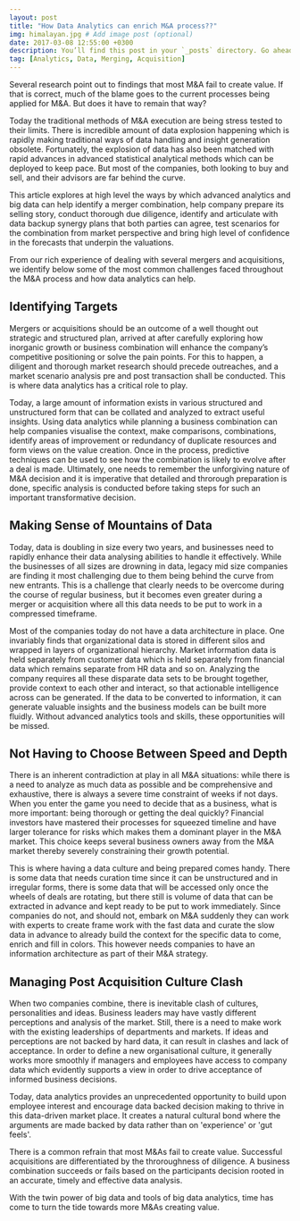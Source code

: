 ```yaml
---
layout: post
title: "How Data Analytics can enrich M&A process??"
img: himalayan.jpg # Add image post (optional)
date: 2017-03-08 12:55:00 +0300
description: You’ll find this post in your `_posts` directory. Go ahead and edit it and re-build the site to see your changes. # Add post description (optional)
tag: [Analytics, Data, Merging, Acquisition]
---
```

Several research point out to findings that most M&A fail to create value. If that is correct, much of the blame goes to the current processes being applied for M&A. But does it have to remain that way? 

Today the traditional methods of M&A execution are being stress tested to their limits. There is incredible amount of data explosion happening which is rapidly making traditional ways of data handling and insight generation obsolete. Fortunately, the explosion of data has also been matched with rapid advances in advanced statistical analytical methods which can be deployed to keep pace. But most of the companies, both looking to buy and sell, and their advisors are far behind the curve.

This article explores at high level the ways by which advanced analytics and big data can help identify a merger combination, help company prepare its selling story, conduct thorough due diligence, identify and articulate with data backup synergy plans that both parties can agree, test scenarios for the combination from market perspective and bring high level of confidence in the forecasts that underpin the valuations.

From our rich experience of dealing with several mergers and acquisitions, we identify below some of the most common challenges faced throughout the M&A process and how data analytics can help.

## Identifying Targets
Mergers or acquisitions should be an outcome of a well thought out strategic and structured plan, arrived at after carefully exploring how inorganic growth or business combination will enhance the company’s competitive positioning or solve the pain points. For this to happen, a diligent and thorough market research should precede outreaches, and a market scenario analysis pre and post transaction shall be conducted. This is where data analytics has a critical role to play.

Today, a large amount of information exists in various structured and unstructured form that can be collated and analyzed to extract useful insights. Using data analytics while planning a business combination can help companies visualise the context, make comparisons, combinations, identify areas of improvement or redundancy of duplicate resources and form views on the value creation. Once in the process, predictive techniques can be used to see how the combination is likely to evolve after a deal is made. Ultimately, one needs to remember the unforgiving nature of M&A decision and it is imperative that detailed and throrough preparation is done, specific analysis is conducted before taking steps for such an important transformative decision.

## Making Sense of Mountains of Data
Today, data is doubling in size every two years, and businesses need to rapidly enhance their data analysing abilities to handle it effectively. While the businesses of all sizes are drowning in data, legacy mid size companies are finding it most challenging due to them being behind the curve from new entrants. This is a challenge that clearly needs to be overcome during the course of regular business, but it becomes even greater during a merger or acquisition where all this data needs to be put to work in a compressed timeframe.

Most of the companies today do not have a data architecture in place. One invariably finds that organizational data is stored in different silos and wrapped in layers of organizational hierarchy. Market information data is held separately from customer data which is held separately from financial data which remains separate from HR data and so on. Analyzing the company requires all these disparate data sets to be brought together, provide context to each other and interact, so that actionable intelligence across can be generated. If the data to be converted to information, it can generate valuable insights and the business models can be built more fluidly. Without advanced analytics tools and skills, these opportunities will be missed.

## Not Having to Choose Between Speed and Depth
There is an inherent contradiction at play in all M&A situations: while there is a need to analyze as much data as possible and be comprehensive and exhaustive, there is always a severe time constraint of weeks if not days. When you enter the game you need to decide that as a business, what is more important: being thorough or getting the deal quickly? Financial investors have mastered their processes for squeezed timeline and have larger tolerance for risks which makes them a dominant player in the M&A market. This choice keeps several business owners away from the M&A market thereby severely constraining their growth potential.

This is where having a data culture and being prepared comes handy. There is some data that needs curation time since it can be unstructured and in irregular forms, there is some data that will be accessed only once the wheels of deals are rotating, but there still is volume of data that can be extracted in advance and kept ready to be put to work immediately. Since companies do not, and should not, embark on M&A suddenly they can work with experts to create frame work with the fast data and curate the slow data in advance to already build the context for the specific data to come, enrich and fill in colors.  This however needs companies to have an information architecture as part of their M&A strategy.

## Managing Post Acquisition Culture Clash
When two companies combine, there is inevitable clash of cultures, personalities and ideas. Business leaders may have vastly different perceptions and analysis of the market. Still, there is a need to make work with the existing leaderships of departments and markets. If ideas and perceptions are not backed by hard data, it can result in clashes and lack of acceptance. In order to define a new organisational culture, it generally works more smoothly if managers and employees have access to company data which evidently supports a view in order to drive acceptance of informed business decisions.

Today, data analytics provides an unprecedented opportunity to build upon employee interest and encourage data backed decision making to thrive in this data-driven market place. It creates a natural cultural bond where the arguments are made backed by data rather than on 'experience' or 'gut feels'.

There is a common refrain that most M&As fail to create value. Successful acquisitions are differentiated by the throroughness of diligence. A business combination succeeds or fails based on the participants decision rooted in an accurate, timely and effective data analysis.

With the twin power of big data and tools of big data analytics, time has come to turn the tide towards more M&As creating value.
